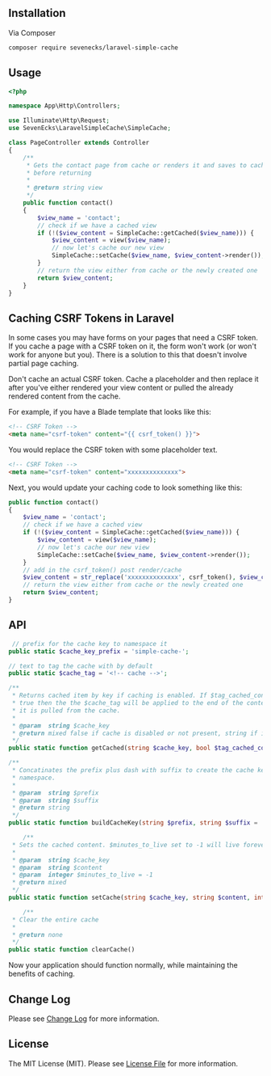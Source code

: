 ## Installation

Via Composer

```bash
composer require sevenecks/laravel-simple-cache
```

## Usage
```php
<?php

namespace App\Http\Controllers;

use Illuminate\Http\Request;
use SevenEcks\LaravelSimpleCache\SimpleCache;

class PageController extends Controller
{
    /**
     * Gets the contact page from cache or renders it and saves to cache 
     * before returning
     *
     * @return string view
     */
    public function contact()
    {
        $view_name = 'contact';
        // check if we have a cached view
        if (!($view_content = SimpleCache::getCached($view_name))) {
            $view_content = view($view_name);
            // now let's cache our new view
            SimpleCache::setCache($view_name, $view_content->render());
        }
        // return the view either from cache or the newly created one
        return $view_content;
    }
}
```

## Caching CSRF Tokens in Laravel

In some cases you may have forms on your pages that need a CSRF token. If you cache a page with a CSRF token on it, the form won't work (or won't work for anyone but you). There is a solution to this that doesn't involve partial page caching.

Don't cache an actual CSRF token. Cache a placeholder and then replace it after you've either rendered your view content or pulled the already rendered content from the cache.

For example, if you have a Blade template that looks like this:

```html
<!-- CSRF Token -->
<meta name="csrf-token" content="{{ csrf_token() }}">
```

You would replace the CSRF token with some placeholder text.

```html
<!-- CSRF Token -->
<meta name="csrf-token" content="xxxxxxxxxxxxxx">
```

Next, you would update your caching code to look something like this:

```php
public function contact()
{
    $view_name = 'contact';
    // check if we have a cached view
    if (!($view_content = SimpleCache::getCached($view_name))) {
        $view_content = view($view_name);
        // now let's cache our new view
        SimpleCache::setCache($view_name, $view_content->render());
    }
    // add in the csrf_token() post render/cache
    $view_content = str_replace('xxxxxxxxxxxxxx', csrf_token(), $view_content);
    // return the view either from cache or the newly created one
    return $view_content;
}
```

## API

```php
 // prefix for the cache key to namespace it
public static $cache_key_prefix = 'simple-cache-';

// text to tag the cache with by default
public static $cache_tag = '<!-- cache -->';

/**
 * Returns cached item by key if caching is enabled. If $tag_cached_content is
 * true then the the $cache_tag will be applied to the end of the content after 
 * it is pulled from the cache.
 *
 * @param  string $cache_key
 * @return mixed false if cache is disabled or not present, string if it exists.
 */
public static function getCached(string $cache_key, bool $tag_cached_content = true)

/**
 * Concatinates the prefix plus dash with suffix to create the cache key
 * namespace.
 *
 * @param  string $prefix
 * @param  string $suffix
 * @return string
 */
public static function buildCacheKey(string $prefix, string $suffix = '')

    /**
 * Sets the cached content. $minutes_to_live set to -1 will live forever.
 *
 * @param  string $cache_key
 * @param  string $content
 * @param  integer $minutes_to_live = -1
 * @return mixed
 */
public static function setCache(string $cache_key, string $content, int $minutes_to_live = -1)

    /**
 * Clear the entire cache
 *
 * @return none
 */
public static function clearCache()
```

Now your application should function normally, while maintaining the benefits of caching.

## Change Log
Please see [Change Log](CHANGELOG.md) for more information.

## License

The MIT License (MIT). Please see [License File](LICENSE.md) for more information.
